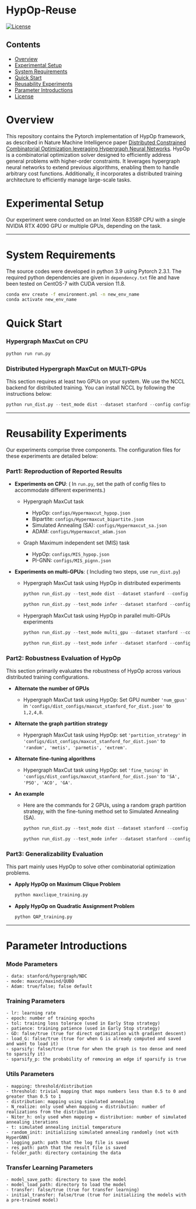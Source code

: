 # HypOp-Reuse
[![License](https://img.shields.io/badge/License-MIT-blue.svg)](https://opensource.org/license/mit)

## Contents
- [Overview](#overview)
- [Experimental Setup](#experimental-setup)
- [System Requirements](#system-requirements)
- [Quick Start](#quick-start)
- [Reusability Experiments](#reusability-experiments)
- [Parameter Introductions](#parameter-introductions)
- [License](./LICENSE)


# Overview
This repository contains the Pytorch implementation of HypOp framework, as described in Nature Machine Intelligence paper [Distributed Constrained Combinatorial Optimization leveraging Hypergraph Neural Networks](https://www.nature.com/articles/s42256-024-00833-7). HypOp is a combinatorial optimization solver designed to efficiently address general problems with higher-order constraints. It leverages hypergraph neural networks to extend previous algorithms, enabling them to handle arbitrary cost functions. Additionally, it incorporates a distributed training architecture to efficiently manage large-scale tasks.

# Experimental Setup
Our experiment were conducted on an Intel Xeon 8358P CPU with a single NVIDIA RTX 4090 GPU or multiple GPUs, depending on the task.

---
# System Requirements
The source codes were developed in python 3.9 using Pytorch 2.3.1. The required python dependencies are given in `dependency.txt` file and have been tested on CentOS-7 with CUDA version 11.8.
```bash
conda env create -f environment.yml -n new_env_name
conda activate new_env_name
```

# Quick Start
### Hypergraph MaxCut on CPU

```bash
python run run.py
```
### Distributed Hypergraph MaxCut on MULTI-GPUs
This section requires at least two GPUs on your system. We use the NCCL backend for distributed training. You can install NCCL by following the instructions below:

```python
python run_dist.py --test_mode dist --dataset stanford --config configs/dist_configs/maxcut_stanford_for_dist_2U.json
```



---
# Reusability Experiments
Our experiments comprise three components. The configuration files for these experiments are detailed below:
### Part1: Reproduction of Reported Results
- **Experiments on CPU**: ( In `run.py`, set the path of config files to accommodate different experiments.)
    - Hypergraph MaxCut task
      - HypOp: `configs/Hypermaxcut_hypop.json`
      - Bipartite: `configs/Hypermaxcut_bipartite.json`
      - Simulated Annealing (SA): `configs/Hypermaxcut_sa.json`
      - ADAM: `configs/Hypermaxcut_adam.json`
      
    - Graph Maximum independent set (MIS) task
      - HypOp: `configs/MIS_hypop.json`
      - PI-GNN: `configs/MIS_pignn.json`
      

- **Experiments on multi-GPUs**: ( Including two steps, use `run_dist.py`)
    - Hypergraph MaxCut task using HypOp in distributed experiments
        ```python
        python run_dist.py --test_mode dist --dataset stanford --config configs/dist_configs/maxcut_stanford_for_dist.json
        
        python run_dist.py --test_mode infer --dataset stanford --config configs/infer_configs/maxcut_stanford_for_dist.json
        ```
    - Hypergraph MaxCut task using HypOp in parallel multi-GPUs experiments
        ```python
        python run_dist.py --test_mode multi_gpu --dataset stanford --config configs/dist_configs/maxcut_stanford_for_paral.json
        
        python run_dist.py --test_mode infer --dataset stanford --config configs/infer_configs/maxcut_stanford_for_paral.json
        ```
  
### Part2: Robustness Evaluation of HypOp
This section primarily evaluates the robustness of HypOp across various distributed training configurations.
- **Alternate the number of GPUs**
    - Hypergraph MaxCut task using HypOp: Set GPU number `'num_gpus'` in `'configs/dist_configs/maxcut_stanford_for_dist.json'` to `1,2,4,8`.

- **Alternate the graph partition strategy**
    - Hypergraph MaxCut task using HypOp: set `'partition_strategy'` in `'configs/dist_configs/maxcut_stanford_for_dist.json'` to `'random', 'metis', 'parmetis', 'extrem'`.

- **Alternate fine-tuning algorithms**
    - Hypergraph MaxCut task using HypOp: set `'fine_tuning'` in `'configs/dist_configs/maxcut_stanford_for_dist.json'` to `'SA', 'PSO', 'ACO', 'GA'`.
    
- **An example**

    - Here are the commands for 2 GPUs, using a random graph partition strategy, with the fine-tuning method set to Simulated Annealing (SA).

        ```python
        python run_dist.py --test_mode dist --dataset stanford --config configs/dist_configs/maxcut_stanford_for_dist_2U.json

        python run_dist.py --test_mode infer --dataset stanford --config configs/infer_configs/maxcut_stanford_for_dist_2U.json
        ```
### Part3: Generalizability Evaluation
This part mainly uses HypOp to solve other combinatorial optimization problems.
- **Apply HypOp on Maximum Clique Problem**

    ```bash
    python maxclique_training.py
    ```
- **Apply HypOp on Quadratic Assignment Problem**
    ```bash
    python QAP_training.py
    ```
  
---
# Parameter Introductions
### Mode Parameters
    - data: stanford/hypergraph/NDC
    - mode: maxcut/maxind/QUBO
    - Adam: true/false; false default
### Training Parameters
    - lr: learning rate
    - epoch: number of training epochs
    - tol: training loss tolerace (used in Early Stop strategy)
    - patience: training patience (used in Early Stop strategy)
    - GD: false/true (true for direct optimization with gradient descent) 
    - load_G: false/true (true for when G is already computed and saved and want to load it)
    - sparsify: false/true (true for when the graph is too dense and need to sparsify it)
    - sparsify_p: the probability of removing an edge if sparsify is true
### Utils Parameters    
    - mapping: threshold/distribution
    - threshold: trivial mapping that maps numbers less than 0.5 to 0 and greater than 0.5 to 1
    - distribution: mapping using simulated annealing
    - N_realize: only used when mapping = distribution: number of realizations from the distribution
    - Niter_h: only used when mapping = distribution: number of simulated annealing iterations
    - t: simulated annealing initial temperature
    - random_init: initializing simulated annealing randomly (not with HyperGNN)
    - logging_path: path that the log file is saved
    - res_path: path that the result file is saved
    - folder_path: directory containing the data
### Transfer Learning Parameters
    - model_save_path: directory to save the model
    - model_load_path: directory to load the model
	- transfer: false/true (true for transfer learning)
	- initial_transfer: false/true (true for initializing the models with a pre-trained model)
